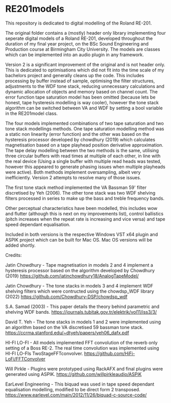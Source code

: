 # RE201models

This repository is dedicated to digital modelling of the Roland RE-201. 

The original folder contains a (mostly) header only library implementing four seperate digital models of a Roland RE-201, developed throughout the duration of my final year project, on the BSc Sound Engineering and Production course at Birmingham City University. The models are classes which can be implemented into an audio plugin in any framework.

Version 2 is a significant improvement of the original and is not header only. This is dedicated to optimisations which did not fit into the time scale of my bachelors project and generally cleans up the code. This includes processing by buffer instead of sample, optimising the filter structures, adjustments to the WDF tone stack, reducing unnecessary calculations and dynamic allocation of objects and memory based on channel count. The error function tape saturation model has been omitted (because lets be honest, tape hysteresis modelling is way cooler), however the tone stack algorithm can be switched between VA and WDF by setting a bool variable in the RE201model class.

The four models implemented combinations of two tape saturation and two tone stack modellings methods. One tape saturation modelling method was a static non linearity (error function) and the other was based on the hysteresis processor developed by chowdhury (2019) which calculates magnetisation based on a tape playhead position derivative approximation. The tape delay modelling between the two methods is the same, utilising three circular buffers with read times at multiple of each other, in line with the real device (Using a single buffer with multiple read heads was tested, however this appeared to generate phasing issues when multiple playheads were active). Both methods implement oversampling, albeit very inefficiently. Version 2 attempts to resolve many of those issues. 

The first tone stack method implemented the VA Bassman 59' filter discretised by Yeh (2006). The other tone stack was two WDF shelving filters processed in series to make up the bass and treble frequency bands. 

Other perceptual characteristics have been modelled, this includes wow and flutter (although this is next on my improvements list), control ballistics (pitch increases when the repeat rate is increasing and vice versa) and tape speed dependant equalisation. 




Included in both versions is the respective Windows VST x64 plugin and ASPIK project which can be built for Mac OS. Mac OS versions will be added shortly.


Credits:

Jatin Chowdhury - Tape magnetisation in models 2 and 4 implement a hysteresis processor based on the algorithm developed by Chowdhury (2019)
https://github.com/jatinchowdhury18/AnalogTapeModel/

Jatin Chowdhury - The tone stacks in models 3 and 4 implement WDF shelving filters which were contructed using the chowdsp_WDF library (2022)
https://github.com/Chowdhury-DSP/chowdsp_wdf

S.A. Samad (2003) - This paper details the theory behind parametric and shelving WDF bands.
https://journals.tubitak.gov.tr/elektrik/vol11/iss3/3/

David T. Yeh - The tone stacks in models 1 and 2 were implemented using an algorithm based on the VA discretised 59 bassman tone stack.
https://ccrma.stanford.edu/~dtyeh/papers/yeh06_dafx.pdf

HI-FI LO-FI - All models implemented FFT convolution of the reverb only setting of a Boss RE-2. The real time convolution was implemented using HI-FI LO-FIs TwoStageFFTconvolver.
https://github.com/HiFi-LoFi/FFTConvolver

Will Pirkle - Plugins were prototyped using RackAFX and final plugins were generated using ASPIK.
https://github.com/willpirkleaudio/ASPiK

EarLevel Engineering - This biquad was used in tape speed dependant equalisation modelling, modified to be direct form 2 transposed.
https://www.earlevel.com/main/2012/11/26/biquad-c-source-code/
